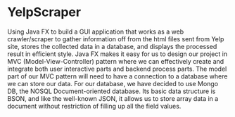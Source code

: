 # YelpScraper

Using Java FX to build a GUI application that works as a web crawler/scraper to gather information off from the html files sent from Yelp site, stores the collected data in a database, and displays the processed result in efficient style. Java FX makes it easy for us to design our project in MVC (Model-View-Controller) pattern where we can effectively create and integrate both user interactive parts and backend process parts. The model part of our MVC pattern will need to have a connection to a database where we can store our data. For our database, we have decided to use Mongo DB, the NOSQL Document-oriented database. Its basic data structure is BSON, and like the well-known JSON, it allows us to store array data in a document without restriction of filling up all the field values.
